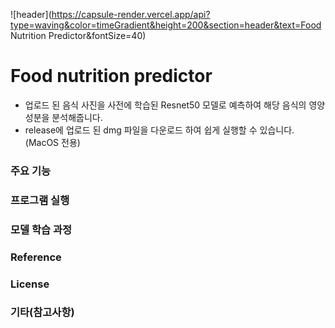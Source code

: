 ![header](https://capsule-render.vercel.app/api?type=waving&color=timeGradient&height=200&section=header&text=Food Nutrition Predictor&fontSize=40)

# Food nutrition predictor
- 업로드 된 음식 사진을 사전에 학습된 Resnet50 모델로 예측하여 해당 음식의 영양성분을 분석해줍니다.
- release에 업로드 된 dmg 파일을 다운로드 하여 쉽게 실행할 수 있습니다.(MacOS 전용)

### 주요 기능

### 프로그램 실행

### 모델 학습 과정

### Reference

### License

### 기타(참고사항)
